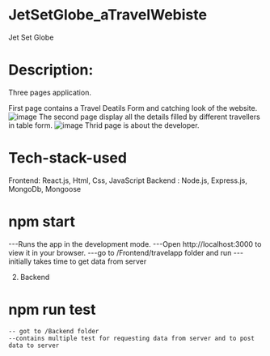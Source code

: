 # JetSetGlobe_aTravelWebiste
Jet Set Globe
# Description:
Three pages application.

First page contains a Travel Deatils Form and catching look of the website.
![image](https://github.com/annie-sri19/JetSetGlobe_aTravelWebiste/assets/40366495/37321648-d8e9-4970-9fbb-dd1b02748b84)
The second page display all the details filled by different travellers in table form.
![image](https://github.com/annie-sri19/JetSetGlobe_aTravelWebiste/assets/40366495/b91fb2aa-cfad-43d5-ad1b-2ac5fe604aea)
Thrid page is about the developer.

# Tech-stack-used
Frontend: React.js, Html, Css, JavaScript
Backend : Node.js, Express.js, MongoDb, Mongoose

# npm start 
  ---Runs the app in the development mode.
  ---Open http://localhost:3000 to view it in your browser.
  ---go to /Frontend/travelapp folder and run 
  --- initially takes time to get data from server

2. Backend 
# npm run test 
    -- got to /Backend folder
    --contains multiple test for requesting data from server and to post data to server


